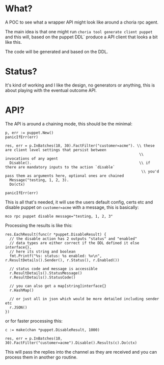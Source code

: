 # What?

A POC to see what a wrapper API might look like around a choria rpc agent.

The main idea is that one might run `choria tool generate client puppet` and this will, based on the puppet DDL` produce a API client that looks a bit like this.

The code will be generated and based on the DDL.

# Status?

It's kind of working and I like the design, no generators or anything, this is about playing with the eventual outcome API.

# API?

The API is around a chaining mode, this should be the minimal:

```golang
p, err := puppet.New()
panicIfErr(err)

res, err = p.InBatches(10, 30).FactFilter("customer=acme"). \\ these are client level settings that persist between
                                                             \\ invocations of any agent
  Disable().                                                 \\ if there are mandatory inputs to the action `disable`
                                                              \\ you'd pass them as arguments here, optional ones are chained
  Message("testing, 1, 2, 3).
  Do(ctx)
  
panicIfErr(err)
```

This is all that's needed, it will use the users default config, certs etc and disable puppet on `customer=acme` with a message, this is basically:

```
mco rpc puppet disable message="testing, 1, 2, 3"
```

Processing the results is like this:

```golang
res.EachResult(func(r *puppet.DisableResult) {
  // the disable action has 2 outputs "status" and "enabled"
  // data types are either correct if the DDL defined it else interface{},
  // here its string and boolean
  fmt.Printf("%s: status: %s enabled: %v\n", r.ResultDetails().Sender(), r.Status(), r.Enabled())
  
  // status code and message is accessible
  r.ResultDetails().StatusMessage()
  r.ResultDetails().StatusCode()
  
  // you can also get a map[string]interface{}
  r.HashMap()
  
  // or just all in json which would be more detailed including sender etc
  r.JSON()
})
```

or for faster processing this:

```
c := make(chan *puppet.DisableResult, 1000)

res, err = p.InBatches(10, 30).FactFilter("customer=acme").Disable().Results(c).Do(ctx)
```

This will pass the replies into the channel as they are received and you can process them in another go routine.

